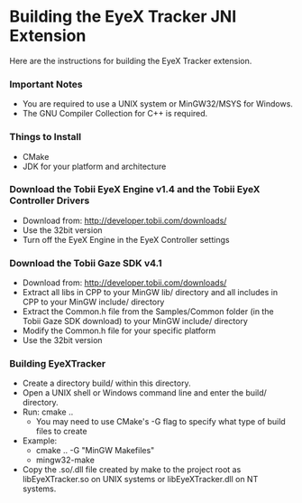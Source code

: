 Building the EyeX Tracker JNI Extension
================================================================================
Here are the instructions for building the EyeX Tracker extension.

### Important Notes
 - You are required to use a UNIX system or MinGW32/MSYS for Windows.
 - The GNU Compiler Collection for C++ is required.

### Things to Install
 - CMake
 - JDK for your platform and architecture

### Download the Tobii EyeX Engine v1.4 and the Tobii EyeX Controller Drivers 
 - Download from: http://developer.tobii.com/downloads/
 - Use the 32bit version
 - Turn off the EyeX Engine in the EyeX Controller settings

### Download the Tobii Gaze SDK v4.1
 - Download from: http://developer.tobii.com/downloads/
 - Extract all libs in CPP to your MinGW lib/ directory and all includes in CPP
   to your MinGW include/ directory
 - Extract the Common.h file from the Samples/Common folder (in the Tobii Gaze SDK download) to your MinGW include/ directory
 - Modify the Common.h file for your specific platform
 - Use the 32bit version

### Building EyeXTracker
 - Create a directory build/ within this directory.
 - Open a UNIX shell or Windows command line and enter the build/ directory.
 - Run: cmake ..
   - You may need to use CMake's -G flag to specify what type of build files to
     create
 - Example:
   - cmake .. -G "MinGW Makefiles"
   - mingw32-make
 - Copy the .so/.dll file created by make to the project root as
   libEyeXTracker.so on UNIX systems or libEyeXTracker.dll on NT systems.